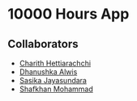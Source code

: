 # 10000 Hours App 

## Collaborators 
* [Charith Hettiarachchi](https://github.com/cRhettiarachchi)
* [Dhanushka Alwis](https://github.com/Danushka2)
* [Sasika Jayasundara](https://github.com/sasika1109)
* [Shafkhan Mohammad](https://github.com/khan9920)

